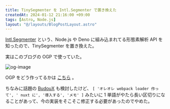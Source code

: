 ```yaml
---
title: TinySegmenter を Intl.Segmenter で置き換えた
createdAt: 2024-01-12 21:16:00 +09:00
tags: [Astro, Node.js]
layout: "@/layouts/BlogPostLayout.astro"
---
```


[Intl.Segmenter](https://developer.mozilla.org/ja/docs/Web/JavaScript/Reference/Global_Objects/Intl/Segmenter) という、Node.js や Deno に組み込まれてる形態素解析 API を知ったので、TinySegmenter を置き換えた。

実はこのブログの OGP で使っていた。

![og-image](/og-image/silhouette-game.jpg)

OGP をどう作ってるかは [こちら](/posts/create-og-image-by-node-canvas/) 。

ちなみに話題の [BudouX](https://github.com/google/budoux/tree/main/javascript/) も検討したけど、 `[ 'オレオレ webpack loader 作って', ' nuxt に', '導入する', 'メモ' ]` みたいに 1 単語がやたら長い区切りになることがあって、今の実装をそこそこ修正する必要があったのでやめた。
